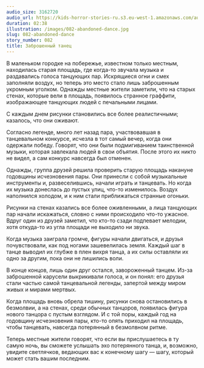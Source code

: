```yaml
---
audio_size: 3162720
audio_url: https://kids-horror-stories-ru.s3.eu-west-1.amazonaws.com/audio/082-abandoned-dance.mp3
duration: 02:38
illustration: /images/082-abandoned-dance.jpg
slug: 082-abandoned-dance
story_number: 082
title: Заброшенный танец
---
```


В маленьком городке на побережье, известном только местным, находилась старая площадь, где когда-то звучала музыка и раздавались голоса танцующих пар. Искрящиеся огни и смех заполняли воздух, но теперь это место стало лишь заброшенным укромным уголком. Однажды местные жители заметили, что на старых стенах, которые вели в площадь, появилось странное граффити, изображающее танцующих людей с печальными лицами.

С каждым днем рисунки становились все более реалистичными; казалось, что они оживают. 

Согласно легенде, много лет назад пара, участвовавшая в танцевальном конкурсе, исчезла в тот самый вечер, когда они одержали победу. Говорят, что они были подмигиванием таинственной музыки, которая завлекала людей в свои объятия. После этого их никто не видел, а сам конкурс навсегда был отменен.

Однажды, группа друзей решила проверить старую площадь накануне годовщины исчезновения пары. Они принесли с собой музыкальные инструменты и, развеселившись, начали играть и танцевать. Но когда их музыка донеслась до пустых улиц, что-то изменилось. Воздух наполнился холодом, и к ним стали приближаться странные огоньки.

Рисунки на стенах казались все более оживленными, а лица танцующих пар начали искажаться, словно с ними происходило что-то ужасное. Вдруг один из друзей заметил, что кто-то сзади подпевает мелодии, хотя откуда-то из угла площади не выходило ни звука.

Когда музыка заиграла громче, фигуры начали двигаться, и друзья почувствовали, как под ногами зашевелилась земля. Каждый шаг в танце выводил их глубже в плен вихря танца, а их силы оставляли их одно за другим, пока они не лишились воли.

В конце концов, лишь один друг остался, завороженный танцем. Из-за заброшенной карусели выкрикивали голоса, и он понял: его друзья стали частью самой танцевальной легенды, запертой между миром живых и мирами мертвых. 

Когда площадь вновь обрела тишину, рисунки снова остановились в безмолвии, а на стенах, среди обычных танцоров, появилась фигура нового танцора с пустым взглядом. И с той поры, каждый год на годовщину исчезновения пары, кто-то опять приходил на площадь, чтобы танцевать, навсегда потерянный в безмолвном ритме.

Теперь местные жители говорят, что если вы прислушаетесь в ту самую ночь, вы сможете услышать эхо потерянного танца, и, возможно, увидите светлячков, ведающих вас к конечному шагу — шагу, который может стать вашим последним.